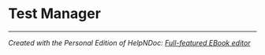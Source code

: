 # Test Manager


***
_Created with the Personal Edition of HelpNDoc: [Full-featured EBook editor](<https://www.helpndoc.com/create-epub-ebooks>)_
